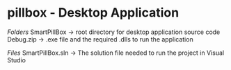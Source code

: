 # pillbox - Desktop Application
*Folders*
SmartPillBox    -> root directory for desktop application source code 
Debug.zip       -> .exe file and the required .dlls to run the application

*Files*
SmartPillBox.sln       -> The solution file needed to run the project in Visual Studio
